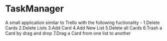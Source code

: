 # TaskManager
A small application similar to Trello with the following fuctionality -
1.Delete Cards
2.Delete Lists
3.Add Card
4.Add New List
5.Delete all Cards
6.Trash a Card by drag and drop 
7.Drag a Card from one list to another
